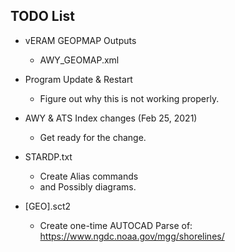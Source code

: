 ## TODO List

- vERAM GEOPMAP Outputs
  - AWY_GEOMAP.xml

- Program Update & Restart
  - Figure out why this is not working properly.

- AWY & ATS Index changes (Feb 25, 2021)
  - Get ready for the change. 

- STARDP.txt
  - Create Alias commands
  - and Possibly diagrams.

- [GEO].sct2
  - Create one-time AUTOCAD Parse of: https://www.ngdc.noaa.gov/mgg/shorelines/

